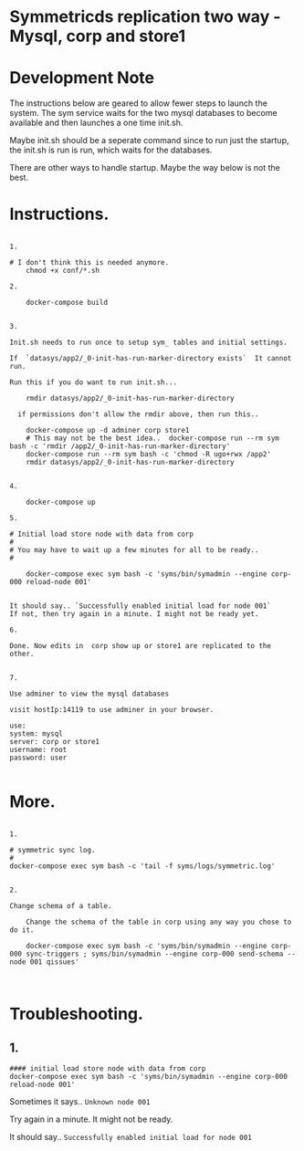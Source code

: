 
 
#  Symmetricds replication two way - Mysql, corp and store1


# Development Note

The instructions below are geared to allow fewer steps to launch the system.
The sym service waits for the two mysql databases to become available and then launches a one time init.sh.

Maybe init.sh should be a seperate command since to run just the startup, the init.sh is run is run, which waits for the databases.

There are other ways to handle startup. Maybe the way below is not the best.


# Instructions.

```

1.

# I don't think this is needed anymore.
    chmod +x conf/*.sh

2.

    docker-compose build


3.

Init.sh needs to run once to setup sym_ tables and initial settings. 

If  `datasys/app2/_0-init-has-run-marker-directory exists`  It cannot run. 

Run this if you do want to run init.sh...

    rmdir datasys/app2/_0-init-has-run-marker-directory

  if permissions don't allow the rmdir above, then run this..

    docker-compose up -d adminer corp store1 
    # This may not be the best idea..  docker-compose run --rm sym bash -c 'rmdir /app2/_0-init-has-run-marker-directory'
    docker-compose run --rm sym bash -c 'chmod -R ugo+rwx /app2'
    rmdir datasys/app2/_0-init-has-run-marker-directory


4.

    docker-compose up 

5.

# Initial load store node with data from corp
#
# You may have to wait up a few minutes for all to be ready..
#

    docker-compose exec sym bash -c 'syms/bin/symadmin --engine corp-000 reload-node 001'


It should say.. `Successfully enabled initial load for node 001`
If not, then try again in a minute. I might not be ready yet.

6.

Done. Now edits in  corp show up or store1 are replicated to the other.


7.

Use adminer to view the mysql databases 

visit hostIp:14119 to use adminer in your browser.

use:
system: mysql
server: corp or store1
username: root
password: user


```





# More.

```

1.

# symmetric sync log.
#
docker-compose exec sym bash -c 'tail -f syms/logs/symmetric.log'


2.

Change schema of a table.

    Change the schema of the table in corp using any way you chose to do it.

    docker-compose exec sym bash -c 'syms/bin/symadmin --engine corp-000 sync-triggers ; syms/bin/symadmin --engine corp-000 send-schema --node 001 qissues'



```





# Troubleshooting.

## 1. 

```
#### initial load store node with data from corp
docker-compose exec sym bash -c 'syms/bin/symadmin --engine corp-000 reload-node 001'

```

Sometimes it says..   `Unknown node 001`

Try again in a minute. It might not be ready.

It should say.. `Successfully enabled initial load for node 001`



